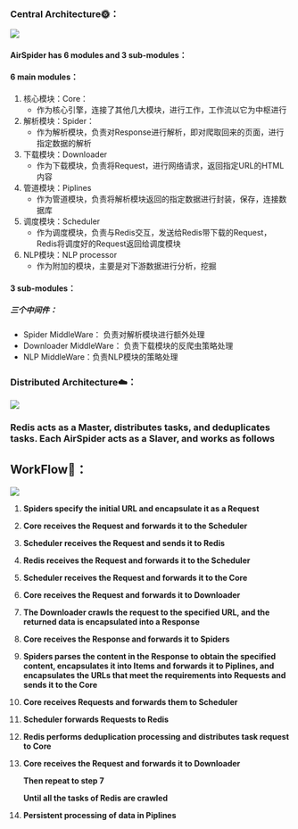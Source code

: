 ### Central Architecture🌞：

![](http://picreso.oss-cn-beijing.aliyuncs.com/basis.png)

#### AirSpider has 6 modules and 3 sub-modules：

#### 6 main modules：

1. 核心模块：Core：
   + 作为核心引擎，连接了其他几大模块，进行工作，工作流以它为中枢进行
2. 解析模块：Spider：
   + 作为解析模块，负责对Response进行解析，即对爬取回来的页面，进行指定数据的解析
3. 下载模块：Downloader
   + 作为下载模块，负责将Request，进行网络请求，返回指定URL的HTML内容
4. 管道模块：Piplines
   + 作为管道模块，负责将解析模块返回的指定数据进行封装，保存，连接数据库
5. 调度模块：Scheduler
   + 作为调度模块，负责与Redis交互，发送给Redis带下载的Request，Redis将调度好的Request返回给调度模块
6. NLP模块：NLP processor
   + 作为附加的模块，主要是对下游数据进行分析，挖掘

#### 3 sub-modules：

##### 三个中间件：

+ Spider MiddleWare： 负责对解析模块进行额外处理
+ Downloader MiddleWare： 负责下载模块的反爬虫策略处理
+ NLP MiddleWare：负责NLP模块的策略处理

### Distributed Architecture☁️：

![](http://picreso.oss-cn-beijing.aliyuncs.com/cloud.png)


### Redis acts as a Master, distributes tasks, and deduplicates tasks. Each AirSpider acts as a Slaver, and works as follows



## WorkFlow🌊：

![](http://picreso.oss-cn-beijing.aliyuncs.com/flow.png)

1. **Spiders specify the initial URL and encapsulate it as a Request**

2. **Core receives the Request and forwards it to the Scheduler**

3. **Scheduler receives the Request and sends it to Redis**

4. **Redis receives the Request and forwards it to the Scheduler**

5. **Scheduler receives the Request and forwards it to the Core**

6. **Core receives the Request and forwards it to Downloader**

7. **The Downloader crawls the request to the specified URL, and the returned data is encapsulated into a Response**

8. **Core receives the Response and forwards it to Spiders**

9. **Spiders parses the content in the Response to obtain the specified content, encapsulates it into Items and forwards it to Piplines, and encapsulates the URLs that meet the requirements into Requests and sends it to the Core**

10. **Core receives Requests and forwards them to Scheduler**

11. **Scheduler forwards Requests to Redis**

12. **Redis performs deduplication processing and distributes task request to Core**

13. **Core receives the Request and forwards it to Downloader**

    **Then repeat to step 7**

    **Until all the tasks of Redis are crawled**

14. **Persistent processing of data in Piplines**